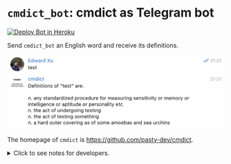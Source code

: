 # `cmdict_bot`: cmdict as Telegram bot

[![Deploy Bot in Heroku](https://github.com/pasty-dev/cmdict_bot/actions/workflows/deploy.yml/badge.svg)](https://github.com/pasty-dev/cmdict_bot/actions/workflows/deploy.yml)

Send `cmdict_bot` an English word and receive its definitions.

<p align="center">
  <img width="600" src="img/light-demo.png">
</p>

The homepage of `cmdict` is https://github.com/pasty-dev/cmdict.

<details><summary>Click to see notes for developers.</summary>
<p>

To fix Python version:

```sh
$ pyenv local 3.8.13

$ poetry config virtualenvs.in-project true

$ poetry env use $(pyenv which python)
```

To export `requirements.txt` using `Poetry`:

```sh
$ poetry export -f requirements.txt --output requirements.txt --without-hashes
```

To enable `Heroku` worker:

```sh
$ heroku ps:scale worker=1 -a cmdict
```

</p>
</details>
